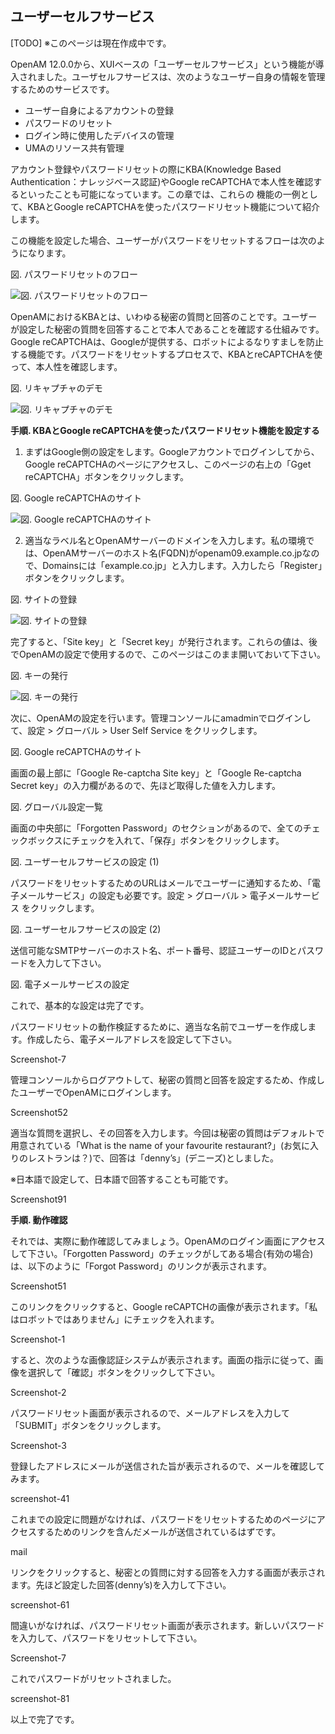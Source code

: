 ## ユーザーセルフサービス

[TODO] ※このページは現在作成中です。

OpenAM 12.0.0から、XUIベースの「ユーザーセルフサービス」という機能が導入されました。ユーザセルフサービスは、次のようなユーザー自身の情報を管理するためのサービスです。

- ユーザー自身によるアカウントの登録
- パスワードのリセット
- ログイン時に使用したデバイスの管理
- UMAのリソース共有管理

アカウント登録やパスワードリセットの際にKBA(Knowledge Based Authentication：ナレッジベース認証)やGoogle reCAPTCHAで本人性を確認するといったことも可能になっています。この章では、これらの
機能の一例として、KBAとGoogle reCAPTCHAを使ったパスワードリセット機能について紹介します。

この機能を設定した場合、ユーザーがパスワードをリセットするフローは次のようになります。

図. パスワードリセットのフロー

![図. パスワードリセットのフロー](images/user-self-service/PasswordRestFlow.png)

OpenAMにおけるKBAとは、いわゆる秘密の質問と回答のことです。ユーザーが設定した秘密の質問を回答することで本人であることを確認する仕組みです。Google reCAPTCHAは、Googleが提供する、ロボットによるなりすましを防止する機能です。パスワードをリセットするプロセスで、KBAとreCAPTCHAを使って、本人性を確認します。

図. リキャプチャのデモ

![図. リキャプチャのデモ](images/user-self-service/hero-recaptcha-demo.gif)

**手順. KBAとGoogle reCAPTCHAを使ったパスワードリセット機能を設定する**  

1. まずはGoogle側の設定をします。Googleアカウントでログインしてから、Google reCAPTCHAのページにアクセスし、このページの右上の「Gget reCAPTCHA」ボタンをクリックします。

図. Google reCAPTCHAのサイト

![図. Google reCAPTCHAのサイト](images/user-self-service/reCAPTCHAindex.png)

2. 適当なラベル名とOpenAMサーバーのドメインを入力します。私の環境では、OpenAMサーバーのホスト名(FQDN)がopenam09.example.co.jpなので、Domainsには「example.co.jp」と入力します。入力したら「Register」ボタンをクリックします。

図. サイトの登録

![図. サイトの登録](images/user-self-service/AddReCAPTCHToSite.png)

完了すると、「Site key」と「Secret key」が発行されます。これらの値は、後でOpenAMの設定で使用するので、このページはこのまま開いておいて下さい。

図. キーの発行

![図. キーの発行](images/user-self-service/AddSiteToReCAPTCH.png)

次に、OpenAMの設定を行います。管理コンソールにamadminでログインして、設定 > グローバル > User Self Service をクリックします。

図. Google reCAPTCHAのサイト

画面の最上部に「Google Re-captcha Site key」と「Google Re-captcha Secret key」の入力欄があるので、先ほど取得した値を入力します。

図. グローバル設定一覧

画面の中央部に「Forgotten Password」のセクションがあるので、全てのチェックボックスにチェックを入れて、「保存」ボタンをクリックします。

図. ユーザーセルフサービスの設定 (1)

パスワードをリセットするためのURLはメールでユーザーに通知するため、「電子メールサービス」の設定も必要です。設定 > グローバル > 電子メールサービス をクリックします。

図. ユーザーセルフサービスの設定 (2)

送信可能なSMTPサーバーのホスト名、ポート番号、認証ユーザーのIDとパスワードを入力して下さい。

図. 電子メールサービスの設定

これで、基本的な設定は完了です。

パスワードリセットの動作検証するために、適当な名前でユーザーを作成します。作成したら、電子メールアドレスを設定して下さい。

Screenshot-7

管理コンソールからログアウトして、秘密の質問と回答を設定するため、作成したユーザーでOpenAMにログインします。

Screenshot52

適当な質問を選択し、その回答を入力します。今回は秘密の質問はデフォルトで用意されている「What is the name of your favourite restaurant?」(お気に入りのレストランは？)で、回答は「denny’s」(デニーズ)としました。

※日本語で設定して、日本語で回答することも可能です。

Screenshot91

**手順. 動作確認**  

それでは、実際に動作確認してみましょう。OpenAMのログイン画面にアクセスして下さい。「Forgotten Password」のチェックがしてある場合(有効の場合)は、以下のように「Forgot Password」のリンクが表示されます。

Screenshot51

このリンクをクリックすると、Google reCAPTCHの画像が表示されます。「私はロボットではありません」にチェックを入れます。

Screenshot-1

すると、次のような画像認証システムが表示されます。画面の指示に従って、画像を選択して「確認」ボタンをクリックして下さい。

Screenshot-2

パスワードリセット画面が表示されるので、メールアドレスを入力して「SUBMIT」ボタンをクリックします。

Screenshot-3

登録したアドレスにメールが送信された旨が表示されるので、メールを確認してみます。

screenshot-41

これまでの設定に問題がなければ、パスワードをリセットするためのページにアクセスするためのリンクを含んだメールが送信されているはずです。

mail

リンクをクリックすると、秘密との質問に対する回答を入力する画面が表示されます。先ほど設定した回答(denny’s)を入力して下さい。

screenshot-61

間違いがなければ、パスワードリセット画面が表示されます。新しいパスワードを入力して、パスワードをリセットして下さい。

Screenshot-7

これでパスワードがリセットされました。

screenshot-81

以上で完了です。
